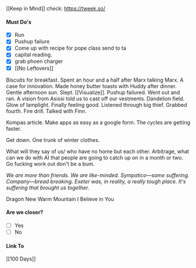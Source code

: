 [[Keep in Mind]]
check: https://tweek.so/
#### Must Do's
- [x] Run
- [x] Pushup failure
- [x] Come up with recipe for pope class send to ta
- [x] capital reading.
- [x] grab phoen charger
- [x] [[No Leftovers]]

Biscuits for breakfast. Spent an hour and a half after Marx talking Marx. A case for innovation. Made honey butter toasts with Huddy after dinner. Gentle afternoon sun. Slept. [[Visualize]]. Pushup failured. Went out and ran. A vision from Asissi told us to cast off our vestments. Dandelion field. Glow of lamplight. Finally feeling good. Listened through big thief. Grabbed fourth. Fire drill. Talked with Finn.

Kompas article.
Make apps as easy as a google form.
The cycles are getting faster.

Get down. 
One trunk of winter clothes.

What will they say of us/ who have no home but each other.
Arbitrage, what can we do with AI that people are going to catch up on in a month or two.
Go fucking work out don't be a bum.

*We are more than friends. We are like-minded. Sympatico—same suffering. Company—bread breaking. Exeter was, in reality, a really tough place. It's suffering that brought us together.* 

Dragon New Warm Mountain I Believe in You
#### Are we closer?
- [ ] Yes
- [ ] No
#### Link To
[[100 Days]]